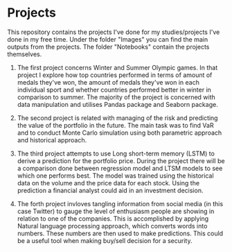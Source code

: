 # Projects
This repository contains the projects I've done for my studies/projects I've done in my free time. Under the folder "Images" you can find the main outputs from the projects. The folder "Notebooks" contain the projects themselves.

1. The first project concerns Winter and Summer Olympic games. In that project I explore how top countries performed in terms of amount of medals they've won, the amount of medals
they've won in each individual sport and whether countries performed better in winter in comparison to summer. The majority of the project is concerned with data manipulation 
and utilises Pandas package and Seaborn package.

2. The second project is  related with managing of the risk and predicting the value of the portfolio in the future. The main task was to find VaR and to conduct Monte Carlo simulation using both parametric approach and historical approach. 

3. The third project attempts to use Long short-term memory (LSTM) to derive a prediction for the portfolio price. During the project there will be a comparison done between regression model and LTSM models to see which one performs best. The model was trained using the historical data on the volume and the price data for each stock. Using the prediction a financial analyst could aid in an investment decision. 

4. The forth project invloves tangling information from social media (in this case Twitter) to gauge the level of enthusiasm people are showing in relation to one of the companies. This is accomplished by applying Natural language processing approach, which converts words into numbers. These numbers are then used to make predictions. This could be a useful tool when making buy/sell decision for a security.
